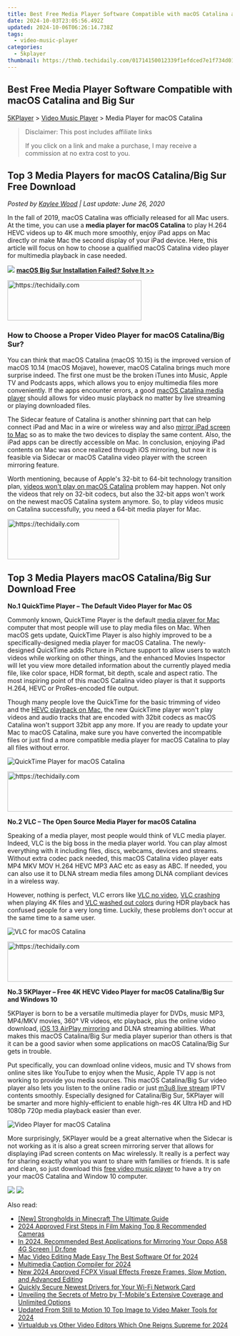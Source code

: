```yaml
---
title: Best Free Media Player Software Compatible with macOS Catalina and Big Sur
date: 2024-10-03T23:05:56.492Z
updated: 2024-10-06T06:26:14.738Z
tags:
  - video-music-player
categories:
  - 5kplayer
thumbnail: https://thmb.techidaily.com/01714150012339f1efdced7e1f734d013877746c193a3029a59cdde359ecf8d8.jpg
---
```


## Best Free Media Player Software Compatible with macOS Catalina and Big Sur

[5KPlayer](https://tools.techidaily.com/5kplayer/products/) \> [Video Music Player](https://tools.techidaily.com/5kplayer/video-music-player/) \> Media Player for macOS Catalina

>  Disclaimer: This post includes affiliate links
>
>  If you click on a link and make a purchase, I may receive a commission at no extra cost to you.
>

## Top 3 Media Players for macOS Catalina/Big Sur Free Download

 _Posted by [Kaylee Wood](https://www.quora.com/profile/Amanda-Hu-21) | Last update: June 26, 2020_

In the fall of 2019, macOS Catalina was officially released for all Mac users. At the time, you can use a **media player for macOS Catalina** to play H.264 HEVC videos up to 4K much more smoothly, enjoy iPad apps on Mac directly or make Mac the second display of your iPad device. Here, this article will focus on how to choose a qualified macOS Catalina video player for multimedia playback in case needed.

![](https://www.5kplayer.com/video-music-player/img/hot-icon.png) [**macOS Big Sur Installation Failed? Solve It >>**](https://tools.techidaily.com/5kplayer/video-music-player/)

<!-- affiliate ads begin -->
<a href="https://aligracehair.sjv.io/c/5597632/2047361/19272" target="_top" id="2047361">
  <img src="//a.impactradius-go.com/display-ad/19272-2047361" border="0" alt="https://techidaily.com" width="300" height="90"/>
</a>
<img height="0" width="0" src="https://aligracehair.sjv.io/i/5597632/2047361/19272" style="position:absolute;visibility:hidden;" border="0" />
<!-- affiliate ads end -->

### How to Choose a Proper Video Player for macOS Catalina/Big Sur?

You can think that macOS Catalina (macOS 10.15) is the improved version of macOS 10.14 (macOS Mojave), however, macOS Catalina brings much more surprise indeed. The first one must be the broken iTunes into Music, Apple TV and Podcasts apps, which allows you to enjoy multimedia files more conveniently. If the apps encounter errors, a good [macOS Catalina media player](https://tools.techidaily.com/5kplayer/video-music-player/) should allows for video music playback no matter by live streaming or playing downloaded files. 

The Sidecar feature of Catalina is another shinning part that can help connect iPad and Mac in a wire or wireless way and also [mirror iPad screen to Mac](https://tools.techidaily.com/5kplayer/airplay/) so as to make the two devices to display the same content. Also, the iPad apps can be directly accessible on Mac. In conclusion, enjoying iPad contents on Mac was once realized through iOS mirroring, but now it is feasible via Sidecar or macOS Catalina video player with the screen mirroring feature.

Worth mentioning, because of Apple's 32-bit to 64-bit technology transition plan, [videos won't play on macOS Catalina](https://tools.techidaily.com/5kplayer/video-music-player/) problem may happen. Not only the videos that rely on 32-bit codecs, but also the 32-bit apps won't work on the newest macOS Catalina system anymore. So, to play videos music on Catalina successfully, you need a 64-bit media player for Mac.

<!-- affiliate ads begin -->
<a href="https://aligracehair.sjv.io/c/5597632/2135368/19272" target="_top" id="2135368">
  <img src="//a.impactradius-go.com/display-ad/19272-2135368" border="0" alt="https://techidaily.com" width="250" height="90"/>
</a>
<img height="0" width="0" src="https://aligracehair.sjv.io/i/5597632/2135368/19272" style="position:absolute;visibility:hidden;" border="0" />
<!-- affiliate ads end -->

## Top 3 Media Players macOS Catalina/Big Sur Download Free

**No.1 QuickTime Player – The Default Video Player for Mac OS**

Commonly known, QuickTime Player is the default [media player for Mac](https://tools.techidaily.com/5kplayer/video-music-player/) computer that most people will use to play media files on Mac. When macOS gets update, QuickTime Player is also highly improved to be a specifically-designed media player for macOS Catalina. The newly-designed QuickTime adds Picture in Picture support to allow users to watch videos while working on other things, and the enhanced Movies Inspector will let you view more detailed information about the currently played media file, like color space, HDR format, bit depth, scale and aspect ratio. The most inspiring point of this macOS Catalina video player is that it supports H.264, HEVC or ProRes-encoded file output.

Though many people love the QuickTime for the basic trimming of video and the [HEVC playback on Mac](https://tools.techidaily.com/5kplayer/video-music-player/), the new QuickTime player won't play videos and audio tracks that are encoded with 32bit codecs as macOS Catalina won't support 32bit app any more. If you are ready to update your Mac to macOS Catalina, make sure you have converted the incompatible files or just find a more compatible media player for macOS Catalina to play all files without error.

![QuickTime Player for macOS Catalina](https://www.5kplayer.com/video-music-player/img/quicktime-for-macos-catalina.jpg) 

<!-- affiliate ads begin -->
<a href="https://laganoo.pxf.io/c/5597632/1657386/16446" target="_top" id="1657386">
  <img src="//a.impactradius-go.com/display-ad/16446-1657386" border="0" alt="https://techidaily.com" width="728" height="90"/>
</a>
<img height="0" width="0" src="https://laganoo.pxf.io/i/5597632/1657386/16446" style="position:absolute;visibility:hidden;" border="0" />
<!-- affiliate ads end -->

**No.2 VLC – The Open Source Media Player for macOS Catalina**

Speaking of a media player, most people would think of VLC media player. Indeed, VLC is the big boss in the media player world. You can play almost everything with it including files, discs, webcams, devices and streams. Without extra codec pack needed, this macOS Catalina video player eats MP4 MKV MOV H.264 HEVC MP3 AAC etc as easy as ABC. If needed, you can also use it to DLNA stream media files among DLNA compliant devices in a wireless way.

However, nothing is perfect, VLC errors like [VLC no video](https://tools.techidaily.com/5kplayer/products/), [VLC crashing](https://tools.techidaily.com/5kplayer/products/) when playing 4K files and [VLC washed out colors](https://tools.techidaily.com/5kplayer/products/) during HDR playback has confused people for a very long time. Luckily, these problems don't occur at the same time to a same user.

![VLC for macOS Catalina](https://www.5kplayer.com/video-music-player/img/hevc-player-mac-vlc.jpg) 

<!-- affiliate ads begin -->
<a href="https://ephamedtechinc.pxf.io/c/5597632/2137201/26400" target="_top" id="2137201">
  <img src="//a.impactradius-go.com/display-ad/26400-2137201" border="0" alt="https://techidaily.com" width="728" height="90"/>
</a>
<img height="0" width="0" src="https://ephamedtechinc.pxf.io/i/5597632/2137201/26400" style="position:absolute;visibility:hidden;" border="0" />
<!-- affiliate ads end -->

**No.3 5KPlayer – Free 4K HEVC Video Player for macOS Catalina/Big Sur and Windows 10**

5KPlayer is born to be a versatile multimedia player for DVDs, music MP3, MP4/MKV movies, 360° VR videos, etc playback, plus the online video download, [iOS 13 AirPlay mirroring](https://tools.techidaily.com/5kplayer/airplay/) and DLNA streaming abilities. What makes this macOS Catalina/Big Sur media player superior than others is that it can be a good savior when some applications on macOS Catalina/Big Sur gets in trouble.

Put specifically, you can download online videos, music and TV shows from online sites like YouTube to enjoy when the Music, Apple TV app is not working to provide you media sources. This macOS Catalina/Big Sur video player also lets you listen to the online radio or just [m3u8 live stream](https://tools.techidaily.com/5kplayer/video-music-player/) IPTV contents smoothly. Especially designed for Catalina/Big Sur, 5KPlayer will be smarter and more highly-efficient to enable high-res 4K Ultra HD and HD 1080p 720p media playback easier than ever.

![Video Player for macOS Catalina](https://www.5kplayer.com/video-music-player/img/hevc-player-mac.jpg) 

More surprisingly, 5KPlayer would be a great alternative when the Sidecar is not working as it is also a great screen mirroring server that allows for displaying iPad screen contents on Mac wirelessly. It really is a perfect way for sharing exactly what you want to share with families or friends. It is safe and clean, so just download this [free video music player](https://tools.techidaily.com/5kplayer/video-music-player/) to have a try on your macOS Catalina and Window 10 computer.

[![](https://www.5kplayer.com/video-music-player/../button/freedownbackmac.png)](https://tools.techidaily.com/5kplayer/products/) [![](https://www.5kplayer.com/video-music-player/../button/freedownwhitewin.png)](https://tools.techidaily.com/5kplayer/products/)

<ins class="adsbygoogle"
     style="display:block"
     data-ad-format="autorelaxed"
     data-ad-client="ca-pub-7571918770474297"
     data-ad-slot="1223367746"></ins>

<ins class="adsbygoogle"
     style="display:block"
     data-ad-client="ca-pub-7571918770474297"
     data-ad-slot="8358498916"
     data-ad-format="auto"
     data-full-width-responsive="true"></ins>

<span class="atpl-alsoreadstyle">Also read:</span>
<div><ul>
<li><a href="https://digital-screen-recording.techidaily.com/new-strongholds-in-minecraft-the-ultimate-guide/"><u>[New] Strongholds in Minecraft The Ultimate Guide</u></a></li>
<li><a href="https://some-knowledge.techidaily.com/2024-approved-first-steps-in-film-making-top-8-recommended-cameras/"><u>2024 Approved First Steps in Film Making Top 8 Recommended Cameras</u></a></li>
<li><a href="https://screen-mirror.techidaily.com/in-2024-recommended-best-applications-for-mirroring-your-oppo-a58-4g-screen-drfone-by-drfone-android/"><u>In 2024, Recommended Best Applications for Mirroring Your Oppo A58 4G Screen | Dr.fone</u></a></li>
<li><a href="https://video-ai-editor.techidaily.com/mac-video-editing-made-easy-the-best-software-of-for-2024/"><u>Mac Video Editing Made Easy The Best Software Of for 2024</u></a></li>
<li><a href="https://youtube-help.techidaily.com/multimedia-caption-compiler-for-2024/"><u>Multimedia Caption Compiler for 2024</u></a></li>
<li><a href="https://video-ai-editor.techidaily.com/new-2024-approved-fcpx-visual-effects-freeze-frames-slow-motion-and-advanced-editing/"><u>New 2024 Approved FCPX Visual Effects Freeze Frames, Slow Motion, and Advanced Editing</u></a></li>
<li><a href="https://hardware-updates.techidaily.com/quickly-secure-newest-drivers-for-your-wi-fi-network-card/"><u>Quickly Secure Newest Drivers for Your Wi-Fi Network Card</u></a></li>
<li><a href="https://technical-tips.techidaily.com/unveiling-the-secrets-of-metro-by-t-mobiles-extensive-coverage-and-unlimited-options/"><u>Unveiling the Secrets of Metro by T-Mobile's Extensive Coverage and Unlimited Options</u></a></li>
<li><a href="https://video-ai-editor.techidaily.com/updated-from-still-to-motion-10-top-image-to-video-maker-tools-for-2024/"><u>Updated From Still to Motion 10 Top Image to Video Maker Tools for 2024</u></a></li>
<li><a href="https://video-ai-editor.techidaily.com/virtualdub-vs-other-video-editors-which-one-reigns-supreme-for-2024/"><u>Virtualdub vs Other Video Editors Which One Reigns Supreme for 2024</u></a></li>
</ul></div>

